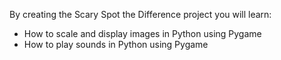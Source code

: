 By creating the Scary Spot the Difference project you will learn:

- How to scale and display images in Python using Pygame
- How to play sounds in Python using Pygame


